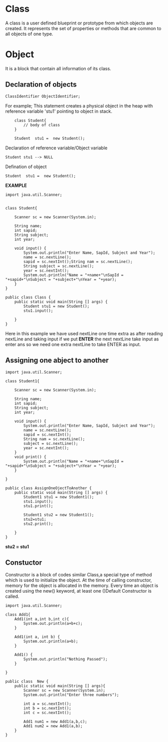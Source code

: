 # Class
A class is a user defined blueprint or prototype from which objects are created. It represents the set of properties or methods that are common to all objects of one type.

# Object
It is a block that contain all information of its class.


## Declaration of objects
```
ClassIdentifier ObjectIdentifier;
```
For example;
This statement creates a physical object in the heap with reference variable 'stu1' pointing to object in stack.
```
    class Student{
        // body of class
    }
    
    Student  stu1 =  new Student();
```
Declaration of reference variable/Object variable
```
Student stu1 --> NULL
```
Defination of object
```
Student  stu1 =  new Student();
```

**EXAMPLE**
```
import java.util.Scanner;


class Student{
	
	Scanner sc = new Scanner(System.in);
	
	String name;
	int sapid;
	String subject;
	int year;
	
	void input() {
		System.out.println("Enter Name, SapId, Subject and Year");
		name = sc.nextLine();
		sapid = sc.nextInt();String nam = sc.nextLine();
		String subject = sc.nextLine();
		year = sc.nextInt();
		System.out.println("Name = "+name+"\nSapId = "+sapid+"\nSubject = "+subject+"\nYear = "+year);
	}
}

public class Class {	
	public static void main(String [] args) {
		Student stu1 = new Student();
		stu1.input();
		
	}
}
```
Here in this example we have used nextLine one time extra as after reading nextLine and taking input if we put **ENTER** the next nextLine take input as enter ans so we need one extra nextLine to take ENTER as input. 


## Assigning one abject to another
```
import java.util.Scanner;

class Student1{
	
	Scanner sc = new Scanner(System.in);
	
	String name;
	int sapid;
	String subject;
	int year;
	
	void input() {
		System.out.println("Enter Name, SapId, Subject and Year");
		name = sc.nextLine();
		sapid = sc.nextInt();
		String nam = sc.nextLine();
		subject = sc.nextLine();
		year = sc.nextInt();
	}
	void print() {
		System.out.println("Name = "+name+"\nSapId = "+sapid+"\nSubject = "+subject+"\nYear = "+year);
	}

}

public class AssignOneOjectToAnother {
	public static void main(String [] args) {
		Student1 stu1 = new Student1();
		stu1.input();
		stu1.print();
	
		Student1 stu2 = new Student1();
		stu2=stu1; 
		stu2.print();
		
	}
}
```
**stu2 = stu1**


## Constuctor
Constructor is a block of codes similar Class,a special type of method which is used to initialize the object. At the time of calling constructor, memory for the object is allocated in the memory.
Every time an object is created using the new() keyword, at least one ()Default Constructor is called. 
```
import java.util.Scanner;

class Add1{
	Add1(int a,int b,int c){
		System.out.println(a+b+c);
	}
	
	Add1(int a, int b) {
		System.out.println(a+b);
	}
	
	Add1() {
		System.out.println("Nothing Passed");
	}
	
}

public class  New {
	public static void main(String [] args){
		Scanner sc = new Scanner(System.in);
		System.out.println("Enter three numbers");
		
		int a = sc.nextInt();
		int b = sc.nextInt();
		int c = sc.nextInt();
		
		Add1 num1 = new Add1(a,b,c);
		Add1 num2 = new Add1(a,b);
	}
}
```
